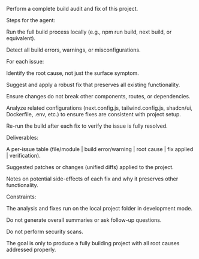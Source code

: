 Perform a complete build audit and fix of this project.

Steps for the agent:

Run the full build process locally (e.g., npm run build, next build, or equivalent).

Detect all build errors, warnings, or misconfigurations.

For each issue:

Identify the root cause, not just the surface symptom.

Suggest and apply a robust fix that preserves all existing functionality.

Ensure changes do not break other components, routes, or dependencies.

Analyze related configurations (next.config.js, tailwind.config.js, shadcn/ui, Dockerfile, .env, etc.) to ensure fixes are consistent with project setup.

Re-run the build after each fix to verify the issue is fully resolved.

Deliverables:

A per-issue table (file/module | build error/warning | root cause | fix applied | verification).

Suggested patches or changes (unified diffs) applied to the project.

Notes on potential side-effects of each fix and why it preserves other functionality.

Constraints:

The analysis and fixes run on the local project folder in development mode.

Do not generate overall summaries or ask follow-up questions.

Do not perform security scans.

The goal is only to produce a fully building project with all root causes addressed properly.
